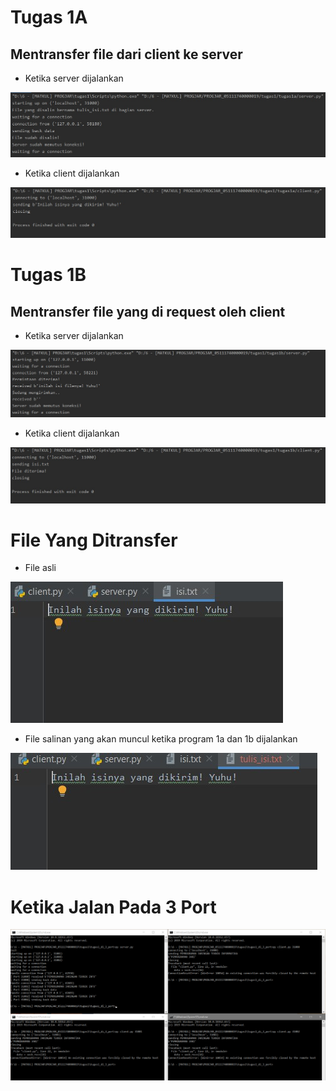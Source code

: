 # Tugas 1A
##  Mentransfer file dari client ke server

* Ketika server dijalankan


![alt text](https://github.com/paramastri/PROGJAR_05111740000019/blob/master/tugas1/1a-server.jpg)

* Ketika client dijalankan


![alt text](https://github.com/paramastri/PROGJAR_05111740000019/blob/master/tugas1/1a-client.jpg)

# Tugas 1B
##  Mentransfer file yang di request oleh client

* Ketika server dijalankan


![alt text](https://github.com/paramastri/PROGJAR_05111740000019/blob/master/tugas1/1b-server.jpg)

* Ketika client dijalankan


![alt text](https://github.com/paramastri/PROGJAR_05111740000019/blob/master/tugas1/1b-client.jpg)


# File Yang Ditransfer

* File asli


![alt text](https://github.com/paramastri/PROGJAR_05111740000019/blob/master/tugas1/isi.jpg)

* File salinan yang akan muncul ketika program 1a dan 1b dijalankan


![alt text](https://github.com/paramastri/PROGJAR_05111740000019/blob/master/tugas1/tulis-isi.jpg)

# Ketika Jalan Pada 3 Port

![alt text](https://github.com/paramastri/PROGJAR_05111740000019/blob/master/tugas1/tugas1_di_3_port/Capture3Port.PNG)